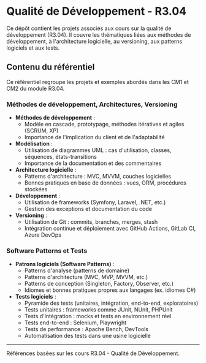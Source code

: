 # Qualité de Développement - R3.04

Ce dépôt contient les projets associés aux cours sur la qualité de développement (R3.04). Il couvre les thématiques liées aux méthodes de développement, à l'architecture logicielle, au versioning, aux patterns logiciels et aux tests.

## Contenu du référentiel
Ce référentiel regroupe les projets et exemples abordés dans les CM1 et CM2 du module R3.04.

### Méthodes de développement, Architectures, Versioning
- **Méthodes de développement** :
  - Modèle en cascade, prototypage, méthodes itératives et agiles (SCRUM, XP)
  - Importance de l'implication du client et de l'adaptabilité
- **Modélisation** :
  - Utilisation de diagrammes UML : cas d'utilisation, classes, séquences, états-transitions
  - Importance de la documentation et des commentaires
- **Architecture logicielle** :
  - Patterns d'architecture : MVC, MVVM, couches logicielles
  - Bonnes pratiques en base de données : vues, ORM, procédures stockées
- **Développement** :
  - Utilisation de frameworks (Symfony, Laravel, .NET, etc.)
  - Gestion des exceptions et documentation du code
- **Versioning** :
  - Utilisation de Git : commits, branches, merges, stash
  - Intégration continue et déploiement avec GitHub Actions, GitLab CI, Azure DevOps

### Software Patterns et Tests
- **Patrons logiciels (Software Patterns)** :
  - Patterns d'analyse (patterns de domaine)
  - Patterns d'architecture (MVC, MVP, MVVM, etc.)
  - Patterns de conception (Singleton, Factory, Observer, etc.)
  - Idiomes et bonnes pratiques propres aux langages (ex. idiomes C#)
- **Tests logiciels** :
  - Pyramide des tests (unitaires, intégration, end-to-end, exploratoires)
  - Tests unitaires : frameworks comme JUnit, NUnit, PHPUnit
  - Tests d'intégration : mocks et tests en environnement réel
  - Tests end-to-end : Selenium, Playwright
  - Tests de performance : Apache Bench, DevTools
  - Automatisation des tests dans une usine logicielle

---
Références basées sur les cours R3.04 - Qualité de Développement.

